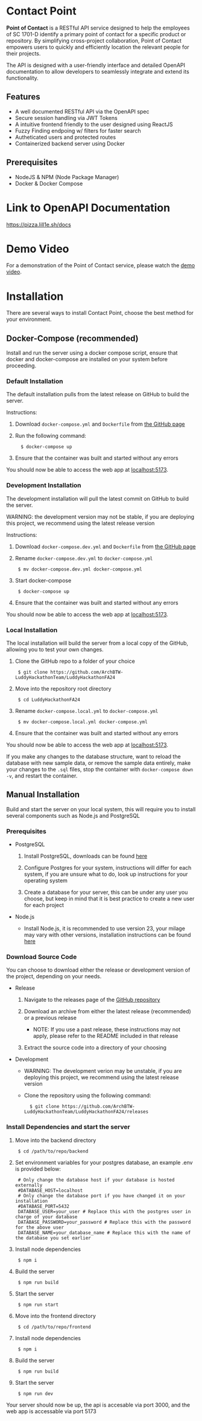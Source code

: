 # Contact Point
**Point of Contact** is a RESTful API service designed to help the employees of SC 1701-D identify a primary point of
contact for a specific product or repository. By simplifying cross-project collaboration, Point of Contact empowers
users to quickly and efficiently location the relevant people for their projects. 

The API is designed with a user-friendly interface and detailed OpenAPI documentation to allow developers to seamlessly
integrate and extend its functionality.

## Features
- A well documented RESTful API via the OpenAPI spec
- Secure session handling via JWT Tokens
- A intuitive frontend friendly to the user designed using ReactJS
- Fuzzy Finding endpoing w/ filters for faster search
- Autheticated users and protected routes
- Containerized backend server using Docker

## Prerequisites
- NodeJS & NPM (Node Package Manager)
- Docker & Docker Compose

# Link to OpenAPI Documentation
https://pizza.lill1e.sh/docs

# Demo Video
For a demonstration of the Point of Contact service, please watch the [demo video](https://youtu.be/wphANwJc7E4?si=XIf9CFRwDr5HpTLW).

# Installation

There are several ways to install Contact Point, choose the best method for your environment.

## Docker-Compose (recommended)

Install and run the server using a docker compose script, ensure that docker and docker-compose are installed on your
system before proceeding.

### Default Installation

The default installation pulls from the latest release on GitHub to build the server.

Instructions:

1. Download `docker-compose.yml` and `Dockerfile` from [the GitHub page](https://github.com/ArchBTW-LuddyHackathonTeam/LuddyHackathonFA24)

1. Run the following command:

         $ docker-compose up

2. Ensure that the container was built and started without any errors

You should now be able to access the web app at [localhost:5173](localhost:5173).

### Development Installation

The development installation will pull the latest commit on GitHub to build the server.

WARNING: the development version may not be stable, if you are deploying this project, we recommend using the latest
release version

Instructions:

1. Download `docker-compose.dev.yml` and `Dockerfile` from [the GitHub page](https://github.com/ArchBTW-LuddyHackathonTeam/LuddyHackathonFA24)

1. Rename `docker-compose.dev.yml` to `docker-compose.yml`

        $ mv docker-compose.dev.yml docker-compose.yml

2. Start docker-compose

        $ docker-compose up

3. Ensure that the container was built and started without any errors

You should now be able to access the web app at [localhost:5173](localhost:5173).

### Local Installation

The local installation will build the server from a local copy of the GitHub, allowing you to test your own changes.

1. Clone the GitHub repo to a folder of your choice

        $ git clone https://github.com/ArchBTW-LuddyHackathonTeam/LuddyHackathonFA24

2. Move into the repository root directory

        $ cd LuddyHackathonFA24

3. Rename `docker-compose.local.yml` to `docker-compose.yml`
        
        $ mv docker-compose.local.yml docker-compose.yml

4. Ensure that the container was built and started without any errors

You should now be able to access the web app at [localhost:5173](localhost:5173).

If you make any changes to the database structure, want to reload the database with new sample data, or remove the
sample data entirely, make your changes to the `.sql` files, stop the container with `docker-compose down -v`, and
restart the container.

## Manual Installation

Build and start the server on your local system, this will require you to install several components such as Node.js
and PostgreSQL

### Prerequisites

- PostgreSQL

    1. Install PostgreSQL, downloads can be found [here](https://www.postgresql.org/download/)

    2. Configure Postgres for your system, instructions will differ for each system, if you are unsure what to do, look
    up instructions for your operating system

    3. Create a database for your server, this can be under any user you choose, but keep in mind that it is best
    practice to create a new user for each project

- Node.js

    - Install Node.js, it is recommended to use version 23, your milage may vary with other versions, installation
    instructions can be found [here](https://nodejs.org/en/learn/getting-started/how-to-install-nodejs)

### Download Source Code

You can choose to download either the release or development version of the project, depending on your needs.

- Release

    1. Navigate to the releases page of the [GitHub repository](https://github.com/ArchBTW-LuddyHackathonTeam/LuddyHackathonFA24/releases)

    2. Download an archive from either the latest release (recommended) or a previous release

        - NOTE: If you use a past release, these instructions may not apply, please refer to the README included in
        that release

    3. Extract the source code into a directory of your choosing

- Development

    - WARNING: The development verion may be unstable, if you are deploying this project, we recommend using the
    latest release version
    
    - Clone the repository using the following command:

            $ git clone https://github.com/ArchBTW-LuddyHackathonTeam/LuddyHackathonFA24/releases

### Install Dependencies and start the server

1. Move into the backend directory

        $ cd /path/to/repo/backend

2. Set environment variables for your postgres database, an example .env is provided below:

        # Only change the database host if your database is hosted externally
        #DATABASE_HOST=localhost
        # Only change the database port if you have changed it on your installation
        #DATABASE_PORT=5432
        DATABASE_USER=your_user # Replace this with the postgres user in charge of your database
        DATABASE_PASSWORD=your_password # Replace this with the password for the above user
        DATABASE_NAME=your_database_name # Replace this with the name of the database you set earlier

2. Install node dependencies

        $ npm i

3. Build the server

        $ npm run build

4. Start the server 
    
        $ npm run start

5. Move into the frontend directory

        $ cd /path/to/repo/frontend

6. Install node dependencies

        $ npm i

7. Build the server

        $ npm run build

8. Start the server

        $ npm run dev

Your server should now be up, the api is accesable via port 3000, and the web app is accessable via port 5173
